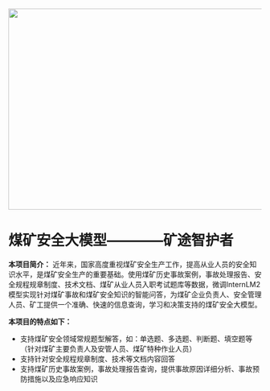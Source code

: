 <p align="center">
    <br>
    <img src="https://github.com/yaosenJ/CoalQA/blob/main/imgs/coal_mine_safety.png?raw=true" width="600" height="400"/>
    <br>
</p>

# 煤矿安全大模型————矿途智护者

**本项目简介：**
近年来，国家高度重视煤矿安全生产工作，提高从业人员的安全知识水平，是煤矿安全生产的重要基础。使用煤矿历史事故案例，事故处理报告、安全规程规章制度、技术文档、煤矿从业人员入职考试题库等数据，微调InternLM2模型实现针对煤矿事故和煤矿安全知识的智能问答，为煤矿企业负责人、安全管理人员、矿工提供一个准确、快速的信息查询，学习和决策支持的煤矿安全大模型。

**本项目的特点如下：**

- 支持煤矿安全领域常规题型解答，如：单选题、多选题、判断题、填空题等 （针对煤矿主要负责人及安管人员、煤矿特种作业人员）
- 支持针对安全规程规章制度、技术等文档内容回答
- 支持煤矿历史事故案例，事故处理报告查询，提供事故原因详细分析、事故预防措施以及应急响应知识
